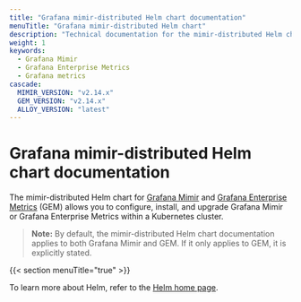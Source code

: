```yaml
---
title: "Grafana mimir-distributed Helm chart documentation"
menuTitle: "Grafana mimir-distributed Helm chart"
description: "Technical documentation for the mimir-distributed Helm chart"
weight: 1
keywords:
  - Grafana Mimir
  - Grafana Enterprise Metrics
  - Grafana metrics
cascade:
  MIMIR_VERSION: "v2.14.x"
  GEM_VERSION: "v2.14.x"
  ALLOY_VERSION: "latest"
---
```


# Grafana mimir-distributed Helm chart documentation

The mimir-distributed Helm chart for [Grafana Mimir](https://grafana.com/docs/mimir/<MIMIR_VERSION>/) and [Grafana Enterprise Metrics](https://grafana.com/docs/enterprise-metrics/<GEM_VERSION>/) (GEM) allows you to configure, install, and upgrade Grafana Mimir or Grafana Enterprise Metrics within a Kubernetes cluster.

> **Note:** By default, the mimir-distributed Helm chart documentation applies to both Grafana Mimir and GEM. If it only applies to GEM, it is explicitly stated.

{{< section menuTitle="true" >}}

To learn more about Helm, refer to the [Helm home page](https://helm.sh/).